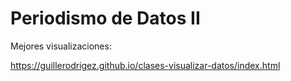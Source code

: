 # Periodismo de Datos II

Mejores visualizaciones:

https://guillerodrigez.github.io/clases-visualizar-datos/index.html
